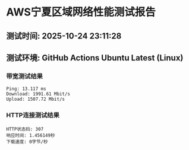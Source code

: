 # AWS宁夏区域网络性能测试报告
## 测试时间: 2025-10-24 23:11:28
## 测试环境: GitHub Actions Ubuntu Latest (Linux)

### 带宽测试结果
```
Ping: 13.117 ms
Download: 1991.61 Mbit/s
Upload: 1507.72 Mbit/s
```

### HTTP连接测试结果
```
HTTP状态码: 307
响应时间: 1.456149秒
下载速度: 0字节/秒
```

